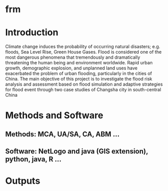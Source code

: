 # frm

# Introduction
Climate change induces the probability of occurring natural disasters; e.g.
floods, Sea Level Rise, Green House Gases. Flood is considered one of the
most dangerous phenomena that tremendously and dramatically threatening
the human being and environment worldwide. Rapid urban growth,
demographic explosion, and unplanned land uses have exacerbated the
problem of urban flooding, particularly in the cities of China.
The main objective of this project is to investigate the flood risk
analysis and assessment based on flood simulation and adaptive strategies for
flood event through two case studies of Changsha city in south-central China

# Methods and Software
## Methods: MCA, UA/SA, CA, ABM ...
## Software: NetLogo and java (GIS extension), python, java, R ...

# Outputs
